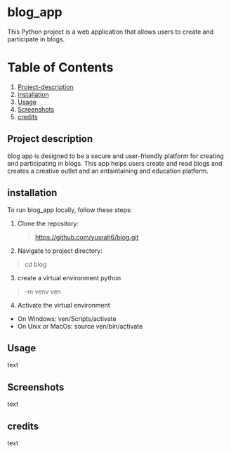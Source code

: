 # blog_app
This Python project is a web application that allows users to create and participate in blogs.

# Table of Contents

1. [Project-description](#Project-description)
2. [installation](#installation)
3. [Usage](#Usage)
4. [Screenshots](#Screenshots)
5. [credits](#credits)
## Project description
blog app is designed to be a secure and user-friendly platform for creating and participating in blogs. This app helps users create and read blogs and creates a creative outlet and an entaintaining and education platform. 
## installation
To run blog_app locally, follow these steps:
1. Clone the repository:
   >https://github.com/yusrah6/blog.git
2. Navigate to project directory:
 >cd blog
3. create a virtual environment python
> -m venv ven
4. Activate the virtual environment
* On Windows: ven/Scripts/activate
* On Unix or MacOs: source ven/bin/activate









## Usage
text

## Screenshots
text

## credits
text 

